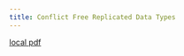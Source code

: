 ```yaml
---
title: Conflict Free Replicated Data Types
---
```


[local pdf](../../../pdfs/conflict-free-replicated-data-types.pdf)
